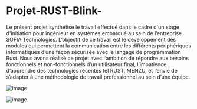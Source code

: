 # Projet-RUST-Blink-

Le présent projet synthétise le travail effectué dans le cadre d'un stage d'initiation pour ingénieur en systèmes embarqué au sein de l’entreprise SOFIA Technologies. 
L’objectif de ce travail est le développement des modules qui permettent la communication entre les différents périphériques informatiques d’une façon sécurisée avec le langage de programmation Rust. Nous avons réalisé ce projet avec l’ambition de répondre aux besoins fonctionnels et non-fonctionnels d’un utilisateur final, l’impatience d’apprendre des technologies récentes tel RUST, MENZU, et l’envie de s’adapter à une méthodologie de travail professionnel au sein d’une équipe.

![image](https://user-images.githubusercontent.com/83011466/121731371-21ec5e80-caf1-11eb-87b7-104333fbc985.png)


![image](https://user-images.githubusercontent.com/83011466/121731410-2fa1e400-caf1-11eb-9305-d1e60aff4d25.png)
